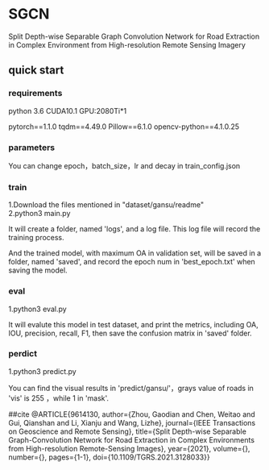 # SGCN
Split Depth-wise Separable Graph Convolution Network for Road Extraction in Complex Environment from High-resolution Remote Sensing Imagery

## quick start
### requirements
python 3.6 CUDA10.1 GPU:2080Ti*1

pytorch==1.1.0
tqdm==4.49.0
Pillow==6.1.0
opencv-python==4.1.0.25
### parameters
You can change epoch，batch_size，lr and decay in train_config.json
### train
1.Download the files mentioned in "dataset/gansu/readme"  
2.python3 main.py  

It will create a folder, named 'logs', and a log file. This log file will record the training process. 

And the trained model, with maximum OA in validation set, will be saved in a folder, named 'saved', and record the epoch num in 'best_epoch.txt' when saving the model. 
### eval
1.python3 eval.py  

It will evalute this model in test dataset, and print the metrics, including OA, IOU, precision, recall, F1, then save the confusion matrix in 'saved' folder.
### perdict
1.python3 predict.py  

You can find the visual results in 'predict/gansu/'，grays value of roads in 'vis' is 255 ，while 1 in 'mask'.

##cite
@ARTICLE{9614130,
author={Zhou, Gaodian and Chen, Weitao and Gui, Qianshan and Li, Xianju and Wang, Lizhe},
journal={IEEE Transactions on Geoscience and Remote Sensing}, 
title={Split Depth-wise Separable Graph-Convolution Network for Road Extraction in Complex Environments from High-resolution Remote-Sensing Images}, 
year={2021},
volume={},
number={},
pages={1-1},
doi={10.1109/TGRS.2021.3128033}}
